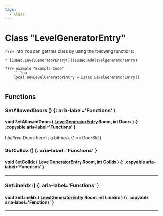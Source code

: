 ```yaml
---
tags:
  - Class
---
```

# Class "LevelGeneratorEntry"
???+ info
    You can get this class by using the following functions:

    * [Isaac.LevelGeneratorEntry()](Isaac.md#levelgeneratorentry)

    ???+ example "Example Code"
        ```lua
        local newLevelGeneratorEntry = Isaac.LevelGeneratorEntry()
        ```

## Functions
### SetAllowedDoors () {: aria-label='Functions' }
#### void SetAllowedDoors ( [LevelGeneratorEntry](LevelGeneratorEntry.md) Room, int Doors ) {: .copyable aria-label='Functions' }
I *believe* Doors here is a bitmask (1 << DoorSlot)
### SetColIdx () {: aria-label='Functions' }
#### void SetColIdx ( [LevelGeneratorEntry](LevelGeneratorEntry.md) Room, int ColIdx ) {: .copyable aria-label='Functions' }

___
### SetLineIdx () {: aria-label='Functions' }
#### void SetLineIdx ( [LevelGeneratorEntry](LevelGeneratorEntry.md) Room, int LineIdx ) {: .copyable aria-label='Functions' }

___